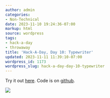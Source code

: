 ```yaml
---
author: admin
categories:
- Non-Technical
date: 2023-11-10 19:24:36-07:00
markup: html
source: wordpress
tags:
- hack-a-day
- throwaway
title: 'Hack-A-Day, Day 10: Typewriter'
updated: 2023-11-11 11:39:10-07:00
wordpress_id: 1173
wordpress_slug: hack-a-day-day-10-typewriter
---
```

Try it out [here](https://za3k.github.io/ha3k-10-typewriter/). Code is on [github](https://github.com/za3k/ha3k-10-typewriter).

[![](https://blog.za3k.com/wp-content/uploads/2023/11/screenshot-1024x459.png)](https://za3k.github.io/ha3k-10-typewriter/)
